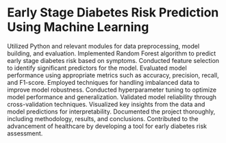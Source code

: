 # Early Stage Diabetes Risk Prediction Using Machine Learning 

Utilized Python and relevant modules for data preprocessing, model building, and evaluation.
Implemented Random Forest algorithm to predict early stage diabetes risk based on symptoms.
Conducted feature selection to identify significant predictors for the model.
Evaluated model performance using appropriate metrics such as accuracy, precision, recall, and F1-score.
Employed techniques for handling imbalanced data to improve model robustness.
Conducted hyperparameter tuning to optimize model performance and generalization.
Validated model reliability through cross-validation techniques.
Visualized key insights from the data and model predictions for interpretability.
Documented the project thoroughly, including methodology, results, and conclusions.
Contributed to the advancement of healthcare by developing a tool for early diabetes risk assessment.
